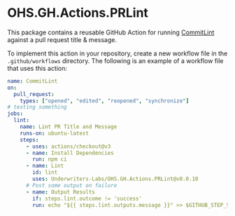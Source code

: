 # OHS.GH.Actions.PRLint

This package contains a reusable GitHub Action for running [CommitLint](https://github.com/conventional-changelog/commitlint) against a pull request title & message.

To implement this action in your repository, create a new workflow file in the `.github/workflows` directory. The following is an example of a workflow file that uses this action:

```yaml
name: CommitLint
on:
  pull_request:
    types: ["opened", "edited", "reopened", "synchronize"]
# testing something
jobs:
  lint:
    name: Lint PR Title and Message
    runs-on: ubuntu-latest
    steps:
      - uses: actions/checkout@v3
      - name: Install Dependencies
        run: npm ci
      - name: Lint
        id: lint
        uses: Underwriters-Labs/OHS.GH.Actions.PRLint@v0.0.10
      # Post some output on failure
      - name: Output Results
        if: steps.lint.outcome != 'success'
        run: echo "${{ steps.lint.outputs.message }}" >> $GITHUB_STEP_SUMMARY
```
